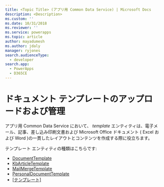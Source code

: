 ```yaml
---
title: <Topic Title> (アプリ用 Common Data Service) | Microsoft Docs
description: <Description>
ms.custom: ''
ms.date: 10/31/2018
ms.reviewer: ''
ms.service: powerapps
ms.topic: article
author: mayadumesh
ms.author: jdaly
manager: ryjones
search.audienceType:
  - developer
search.app:
  - PowerApps
  - D365CE
---
```

# <a name="upload-and-manage-document-templates"></a>ドキュメント テンプレートのアップロードおよび管理

<!-- 
Was Mike Carter
https://docs.microsoft.com/en-us/dynamics365/customer-engagement/developer/upload-manage-document-templates

Add the short description from  https://docs.microsoft.com/en-us/dynamics365/customer-engagement/developer/template-entities which was not migrated.
-->

アプリ用 Common Data Service において、 *template* エンティティは、電子メール、記事、差し込み印刷文書および Microsoft Office ドキュメント ( Excel および Word )の一貫したレイアウトとコンテンツを作成する際に役立ちます。

テンプレート エンティティの種類はこちらです:

<!-- Not in CDS, must be in service ContractTemplate  -->
- [DocumentTemplate](reference/entities/documenttemplate.md)
- [KbArticleTemplate](reference/entities/kbarticletemplate.md) 
- [MailMergeTemplate](reference/entities/mailmergetemplate.md) 
- [PersonalDocumentTemplate](reference/entities/personaldocumenttemplate.md) 
- [[テンプレート]](reference/entities/template.md) 